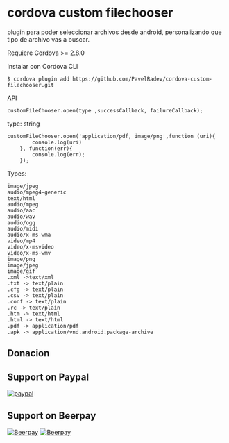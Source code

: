 # cordova custom filechooser
plugin para poder seleccionar archivos desde android, personalizando que tipo de archivo vas a buscar.
 
Requiere Cordova >= 2.8.0 

Instalar con Cordova CLI
	
	$ cordova plugin add https://github.com/PavelRadev/cordova-custom-filechooser.git
  
API

	customFileChooser.open(type ,successCallback, failureCallback); 
  type: string
  
  	customFileChooser.open('application/pdf, image/png',function (uri){
      		console.log(uri)
    	}, function(err){
      		console.log(err);
    	});
  
Types: 

	image/jpeg
	audio/mpeg4-generic
	text/html
	audio/mpeg
	audio/aac
	audio/wav
	audio/ogg
	audio/midi
	audio/x-ms-wma
	video/mp4
	video/x-msvideo
	video/x-ms-wmv
	image/png
	image/jpeg
	image/gif
	.xml ->text/xml
	.txt -> text/plain
	.cfg -> text/plain
	.csv -> text/plain
	.conf -> text/plain
	.rc -> text/plain
	.htm -> text/html
	.html -> text/html
	.pdf -> application/pdf
	.apk -> application/vnd.android.package-archive


## Donacion

## Support on Paypal

[![paypal](https://www.paypalobjects.com/en_US/i/btn/btn_donateCC_LG.gif)](https://www.paypal.com/cgi-bin/webscr?cmd=_s-xclick&hosted_button_id=CSA7RBWMGH26G)



## Support on Beerpay

[![Beerpay](https://beerpay.io/EnriqueGL/cordova-custom-filechooser/badge.svg?style=beer-square)](https://beerpay.io/EnriqueGL/cordova-custom-filechooser)  [![Beerpay](https://beerpay.io/EnriqueGL/cordova-custom-filechooser/make-wish.svg?style=flat-square)](https://beerpay.io/EnriqueGL/cordova-custom-filechooser?focus=wish)
